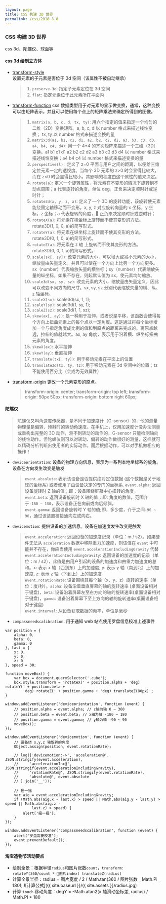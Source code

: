 ```yaml
---
layout: page
title: CSS 构建 3D 世界
permalink: /css/2018_8_8
---
```


### CSS 构建 3D 世界

css 3d、陀螺仪、球面等

#### css 3d 绘制立方体

- [transform-style](https://developer.mozilla.org/zh-CN/docs/Web/CSS/transform-style) 设置元素的子元素是否位于 3d 空间（该属性不被自动继承）

  > 1. `preserve-3d`: 指定子元素定位在 3d 空间
  > 2. `flat`: 指定元素位于此元素所在平面内

- [transform-function](https://developer.mozilla.org/zh-CN/docs/Web/CSS/transform-function) css 数据类型用于对元素的显示做变换，通常，这种变换可以由矩阵表示，并且可以使用每个点上的矩阵乘法来确定所得到的图像。

  > 1. `matrix(a, b, c, d, tx, ty)`: 用六个指定的值来指定一个均匀的二维（2D）变换矩阵。a, b, c, d 以 number 格式来描述线性变换； tx, ty 以 number 格式来描述变换的量
  > 2. `matrix3d(a1, b1, c1, d1, a2, b2, c2, d2, a3, b3, c3, d3, a4, b4, c4, d4)`: 用一个 4\*4 的齐次矩阵来描述一个三维（3D）变换。a1 b1 c1 d1 a2 b2 c2 d2 a3 b3 c3 d3 d4 以 number 格式来描述线性变换；a4 b4 c4 以 number 格式来描述变换的量
  > 3. `perspective(l)` : 定义了 z=0 平面与用户之间的距离，以便给三维定位元素一定的透视度。当每个 3D 元素的 z>0 时会显得比较大，而在 z<0 时会显得比较小。其影响的程度由这个属性的值来决定。
  > 4. `rotate(a)`: 定义一个旋转属性，将元素在不变形的情况下旋转到不动点周围；a 代表旋转的角度，单位 deg，正负来决定顺时针或逆时针；
  > 5. `rotate3d(x, y, z, a)`: 定义了一个 3D 的旋转功能，该旋转使元素能绕固定轴移动而不变形。x, y, z 对应旋转向量的 x 坐标，y 坐标，z 坐标；a 代表旋转的角度， 正负来决定顺时针或逆时针；
  > 6. `rotateX(a)`: 将元素在横坐标上旋转而不使其变形的方法。rotate3D(1, 0, 0, a)的简写形式。
  > 7. `rotateY(a)`: 将元素在纵坐标上旋转而不使其变形的方法。rotate3D(0, 1, 0, a)的简写形式。
  > 8. `rotateZ(a)`: 将元素在 z 轴 上旋转而不使其变形的方法。rotate3D(0, 0, 1, a)的简写形式。
  > 9. `scale(sx[, sy])`: 改变元素的大小，可以增大或减小元素的大小，缩放量由矢量定义，并且可以使在一个方向上比另一个方向更多。sx（number）代表缩放矢量的横坐标；sy（number）代表缩放矢量的纵坐标，如果不存在，则起默认值为 sx，使元素均匀缩放。
  > 10. `scale3d(sx, sy, sz)`: 改变元素的大小，缩放量由矢量定义，因此可以改变不同方向的尺寸。sx, sy, sz 分别代表缩放矢量的横、纵、z 轴坐标。
  > 11. `scaleX(sx)`: scale3d(sx, 1, 1);
  > 12. `scaleY(sy)`: scale3d(1, sy, 1);
  > 13. `scaleZ(sz)`: scale3d(1, 1, sz);
  > 14. `skew(ax[, ay])`: 是一种用于拉伸，或者说是平移，该函数会使得每个方向上扭曲元素上的每个点以一定角度。这是通过将每个坐标增加一个与指定角度成比例的值和到原点的距离来完成的。离原点越远，拉伸的值就越大。ax, ay 角度，表示用于沿着横、纵坐标扭曲元素的角度。
  > 15. `skewX(ax)`: 水平拉伸
  > 16. `skewY(ay)`: 垂直拉伸
  > 17. `translate(tx[, ty])`: 用于移动元素在平面上的位置
  > 18. `translate3d(tx, ty, tz)`: 用于移动元素在 3d 空间中的位置；tz 不能使用百分比（会成为无效属性）

- [transform-origin](https://developer.mozilla.org/zh-CN/docs/Web/CSS/transform-origin) 更改一个元素变形的原点。
  > transform-origin: center;
  > transform-origin: top left;
  > transform-origin: 50px 50px;
  > transform-origin: bottom right 60px;

#### 陀螺仪

> 陀螺仪又叫角速度传感器，是不同于加速度计（G-sensor）的，他的测量物理量是偏转、倾斜时的转动角速度。在手机上，仅用加速度计没办法测量或重构出完整的 3D 动作，测不到转动的动作的，G-sensor 只能检测轴向的线性动作。但陀螺仪则可以对转动、偏转的动作做很好的测量，这样就可以精确分析判断出使用者的实际动作。而后根据动作，可以对手机做相应的操作！

- `deviceorientation`: 设备的物理方向信息，表示为一系列本地坐标系的旋角。设备在方向发生改变是触发

  > `event.absolute`: 表示该设备是否提供绝对定位数据 (这个数据是关于地球的坐标系) 或者使用了由设备决定的专门的坐标系.
  > `event.alpha`: 返回设备旋转时 Z 轴的值；即：设备围绕屏幕中心扭转的角度。 \
  > `event.beta`: 返回设备旋转时 X 轴的值；即: 角度的数值，范围介于`-180 ~ 180`，表示设备正在向前或向后倾斜。\
  > `event.gamma`: 返回设备旋转时 Y 轴的值;即，多少度，介于之间`-90 ~ 90`，通过该装置被接通向左或向右。

- `devicemotion`: 提供设备的加速信息。设备在加速度发生改变是触发

  > `event.acceleration`: 返回设备的加速度记录（单位：m / s2）。如果硬件无法从 `acceleration` 数据中移除重力加速度，则该值在 `event` 中可能并不存在，你应当使用 `event.accelerationIncludingGravity` 代替
  > `event.accelerationIncludingGravity`: 返回设备的加速度的记录（单位：m / s2），此值是由用户引起的设备的加速度和由重力加速度的总和。x: 表示 x 轴（西到东）上的加速度, y: 表示 y 轴（南到北）上的加速度, z: 表示 z 轴（下到上）上的加速度 \
  > `event.rotationRate`: 设备围绕其每个轴（x、y、z）旋转的速率（单位：度/秒）。`alpha`: 设备沿着垂直屏幕的轴的旋转速率 (桌面设备相对于键盘)，`beta`: 设备沿着屏幕左至右方向的轴的旋转速率(桌面设备相对于键盘)，`gamma`: 设备沿着屏幕下至上方向的轴的旋转速率(桌面设备相对于键盘)\
  > `event.interval`: 从设备获取数据的频率，单位是毫秒

- `compassneedscalibration`: 用于通知 web 站点使用罗盘信息校准上述事件

```
var position = {
    alpha: 0,
    beta: 0,
    gamma: 0
}, last = {
    x: 0,
    y: 0,
    z: 0
}, speed = 30;

function moveBox() {
    var box = document.querySelector('.cube');
    box.style.transform = 'rotateX(' + position.alpha + 'deg) rotateY(' + position.beta +
        'deg) rotateZ(' + position.gamma + 'deg) translateZ(80px)';
}

window.addEventListener('deviceorientation', function (event) {
    // position.alpha = event.alpha; // z轴为轴 0 ~ 360
    // position.beta = event.beta; // x轴为轴 -180 ~ 180
    // position.gamma = event.gamma; // y轴为轴 -90 ~ 90
    moveBox();
});

window.addEventListener('devicemotion', function (event) {
    // 设备绕 x,y,z 轴旋转的角度
    Object.assign(position, event.rotationRate);

    // log(['devicemotion:->', 'acceleration@', JSON.stringify(event.acceleration),
    //     'accelerationInc@', JSON.stringif(event.accelerationIncludingGravity),
    //     'rotationRate@', JSON.stringify(event.rotationRate),
    //     'absolute@', event.absolute
    // ].join('__'));

    // 摇一摇
    var aig = event.accelerationIncludingGravity;
    if (Math.abs(aig.x - last.x) > speed || Math.abs(aig.y - last.y) > speed || Math.abs(aig.z -
            last.z) > speed) {
        alert('摇一摇');
    }
});

window.addEventListener('compassneedscalibration', function (event) {
    alert('罗盘需要校准');
    event.preventDefault();
});
```

#### 淘宝造物节活动要点

- 绘制全景：根据半径`radius`和图片张数`count`，`transform: rotateY(360/count * 图片index) translateZ(radius)`
- 计算全景半径：radius = 图片宽度 / 2 / Math.tan(360 / 图片张数 _ Math.PI _ 180);
  ![计算公式]({{ site.baseurl }}/{{ site.assets }}/radius.jpg)
- 计算 `touch` 移动角度：degY = -Math.atan2(x 轴滑动坐标差, radius) / Math.PI \* 180
